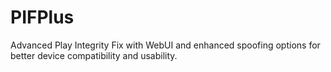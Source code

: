 # PIFPlus
Advanced Play Integrity Fix with WebUI and enhanced spoofing options for better device compatibility and usability.
